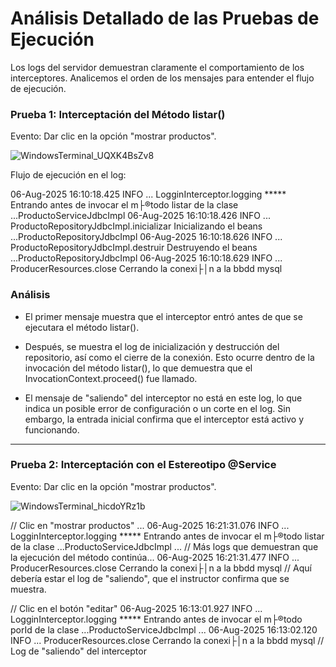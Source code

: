 # Análisis Detallado de las Pruebas de Ejecución

<p>Los logs del servidor demuestran claramente el comportamiento de los interceptores. Analicemos el orden de los mensajes para entender el flujo de ejecución.</p>

<h3>Prueba 1: Interceptación del Método listar()</h3>

<p>Evento: Dar clic en la opción "mostrar productos".</p>

![WindowsTerminal_UQXK4BsZv8](https://github.com/user-attachments/assets/490010d7-2139-4c8f-9f9b-be988579d81e)

Flujo de ejecución en el log:

06-Aug-2025 16:10:18.425 INFO ... LogginInterceptor.logging ***** Entrando antes de invocar el m├®todo listar de la clase ...ProductoServiceJdbcImpl
06-Aug-2025 16:10:18.426 INFO ... ProductoRepositoryJdbcImpl.inicializar Inicializando el beans ...ProductoRepositoryJdbcImpl
06-Aug-2025 16:10:18.626 INFO ... ProductoRepositoryJdbcImpl.destruir Destruyendo el beans ...ProductoRepositoryJdbcImpl
06-Aug-2025 16:10:18.629 INFO ... ProducerResources.close Cerrando la conexi├│n a la bbdd mysql

<h3>Análisis</h3>

- El primer mensaje muestra que el interceptor entró antes de que se ejecutara el método listar().

- Después, se muestra el log de inicialización y destrucción del repositorio, así como el cierre de la conexión. Esto ocurre dentro de la invocación del método listar(), lo que demuestra que el InvocationContext.proceed() fue llamado.

- El mensaje de "saliendo" del interceptor no está en este log, lo que indica un posible error de configuración o un corte en el log. Sin embargo, la entrada inicial confirma que el interceptor está activo y funcionando.

<hr>

<h3>Prueba 2: Interceptación con el Estereotipo @Service</h3>

<p>Evento: Dar clic en la opción "mostrar productos".</p>

![WindowsTerminal_hicdoYRz1b](https://github.com/user-attachments/assets/4a9c0b94-70b0-43a5-a760-e7b8baeb7356)

// Clic en "mostrar productos"
...
06-Aug-2025 16:21:31.076 INFO ... LogginInterceptor.logging ***** Entrando antes de invocar el m├®todo listar de la clase ...ProductoServiceJdbcImpl
...
// Más logs que demuestran que la ejecución del método continúa...
06-Aug-2025 16:21:31.477 INFO ... ProducerResources.close Cerrando la conexi├│n a la bbdd mysql
// Aquí debería estar el log de "saliendo", que el instructor confirma que se muestra.

// Clic en el botón "editar"
06-Aug-2025 16:13:01.927 INFO ... LogginInterceptor.logging ***** Entrando antes de invocar el m├®todo porId de la clase ...ProductoServiceJdbcImpl
...
06-Aug-2025 16:13:02.120 INFO ... ProducerResources.close Cerrando la conexi├│n a la bbdd mysql
// Log de "saliendo" del interceptor










